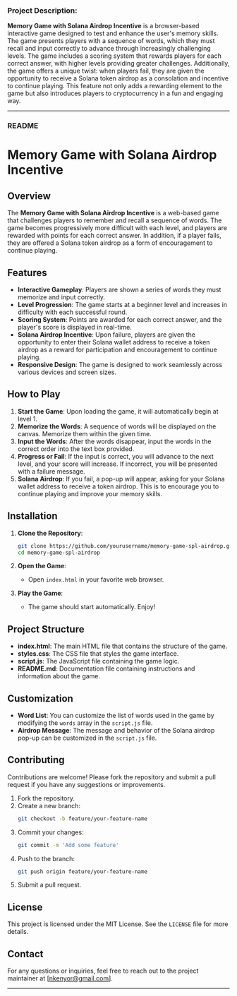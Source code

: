 ### Project Description:

**Memory Game with Solana Airdrop Incentive** is a browser-based interactive game designed to test and enhance the user's memory skills. The game presents players with a sequence of words, which they must recall and input correctly to advance through increasingly challenging levels. The game includes a scoring system that rewards players for each correct answer, with higher levels providing greater challenges. Additionally, the game offers a unique twist: when players fail, they are given the opportunity to receive a Solana token airdrop as a consolation and incentive to continue playing. This feature not only adds a rewarding element to the game but also introduces players to cryptocurrency in a fun and engaging way.

---

### README

# Memory Game with Solana Airdrop Incentive

## Overview

The **Memory Game with Solana Airdrop Incentive** is a web-based game that challenges players to remember and recall a sequence of words. The game becomes progressively more difficult with each level, and players are rewarded with points for each correct answer. In addition, if a player fails, they are offered a Solana token airdrop as a form of encouragement to continue playing.

## Features

- **Interactive Gameplay**: Players are shown a series of words they must memorize and input correctly.
- **Level Progression**: The game starts at a beginner level and increases in difficulty with each successful round.
- **Scoring System**: Points are awarded for each correct answer, and the player's score is displayed in real-time.
- **Solana Airdrop Incentive**: Upon failure, players are given the opportunity to enter their Solana wallet address to receive a token airdrop as a reward for participation and encouragement to continue playing.
- **Responsive Design**: The game is designed to work seamlessly across various devices and screen sizes.

## How to Play

1. **Start the Game**: Upon loading the game, it will automatically begin at level 1.
2. **Memorize the Words**: A sequence of words will be displayed on the canvas. Memorize them within the given time.
3. **Input the Words**: After the words disappear, input the words in the correct order into the text box provided.
4. **Progress or Fail**: If the input is correct, you will advance to the next level, and your score will increase. If incorrect, you will be presented with a failure message.
5. **Solana Airdrop**: If you fail, a pop-up will appear, asking for your Solana wallet address to receive a token airdrop. This is to encourage you to continue playing and improve your memory skills.

## Installation

1. **Clone the Repository**:
   ```bash
   git clone https://github.com/yourusername/memory-game-spl-airdrop.git
   cd memory-game-spl-airdrop
   ```

2. **Open the Game**:
   - Open `index.html` in your favorite web browser.

3. **Play the Game**:
   - The game should start automatically. Enjoy!

## Project Structure

- **index.html**: The main HTML file that contains the structure of the game.
- **styles.css**: The CSS file that styles the game interface.
- **script.js**: The JavaScript file containing the game logic.
- **README.md**: Documentation file containing instructions and information about the game.

## Customization

- **Word List**: You can customize the list of words used in the game by modifying the `words` array in the `script.js` file.
- **Airdrop Message**: The message and behavior of the Solana airdrop pop-up can be customized in the `script.js` file.

## Contributing

Contributions are welcome! Please fork the repository and submit a pull request if you have any suggestions or improvements.

1. Fork the repository.
2. Create a new branch:
   ```bash
   git checkout -b feature/your-feature-name
   ```
3. Commit your changes:
   ```bash
   git commit -m 'Add some feature'
   ```
4. Push to the branch:
   ```bash
   git push origin feature/your-feature-name
   ```
5. Submit a pull request.

## License

This project is licensed under the MIT License. See the `LICENSE` file for more details.

## Contact

For any questions or inquiries, feel free to reach out to the project maintainer at [nkenyor@gmail.com].

---
